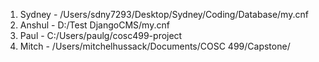 1. Sydney - /Users/sdny7293/Desktop/Sydney/Coding/Database/my.cnf
2. Anshul - D:/Test DjangoCMS/my.cnf
3. Paul - C:/Users/paulg/cosc499-project
4. Mitch - /Users/mitchelhussack/Documents/COSC 499/Capstone/
